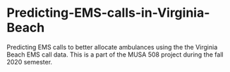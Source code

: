 # Predicting-EMS-calls-in-Virginia-Beach
Predicting EMS calls to better allocate ambulances using the the Virginia Beach EMS call data. This is a part of the MUSA 508 project during the fall 2020 semester. 
